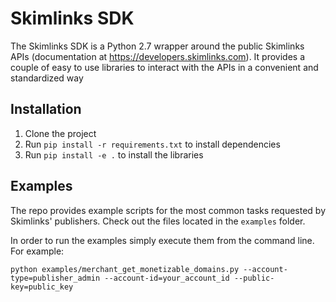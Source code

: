 # Skimlinks SDK

The Skimlinks SDK is a Python 2.7 wrapper around the public Skimlinks APIs (documentation at https://developers.skimlinks.com). It provides a couple of easy to use libraries to interact with the APIs in a convenient and standardized way

## Installation

1. Clone the project
2. Run `pip install -r requirements.txt` to install dependencies
3. Run `pip install -e .` to install the libraries

## Examples

The repo provides example scripts for the most common tasks requested by Skimlinks' publishers. Check out the files located in the `examples` folder. 

In order to run the examples simply execute them from the command line. For example:

```python examples/merchant_get_monetizable_domains.py --account-type=publisher_admin --account-id=your_account_id --public-key=public_key```
